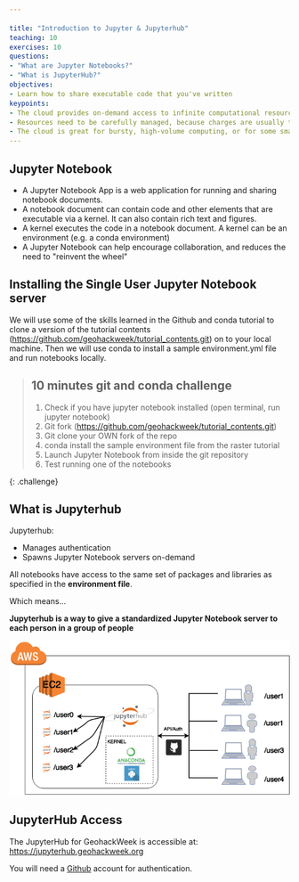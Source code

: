 ```yaml
---

title: "Introduction to Jupyter & Jupyterhub"
teaching: 10
exercises: 10
questions:
- "What are Jupyter Notebooks?"
- "What is JupyterHub?"
objectives:
- Learn how to share executable code that you've written
keypoints:
- The cloud provides on-demand access to infinite computational resources
- Resources need to be carefully managed, because charges are usually tied to how long resources are held
- The cloud is great for bursty, high-volume computing, or for some small services you might want to run
---
```


## Jupyter Notebook

- A Jupyter Notebook App is a web application for running and sharing notebook documents. 
- A notebook document can contain code and other elements that are executable via a kernel. It can also contain rich text and figures.
- A kernel executes the code in a notebook document. A kernel can be an environment (e.g. a conda environment)
- A Jupyter Notebook can help encourage collaboration, and reduces the need to "reinvent the wheel"


## Installing the Single User Jupyter Notebook server


We will use some of the skills learned in the Github and conda tutorial to clone a version of the tutorial contents (https://github.com/geohackweek/tutorial_contents.git) on to your local machine. Then we will use conda to install a sample environment.yml file and run notebooks locally. 

> ## 10 minutes git and conda challenge
>
>  1. Check if you have jupyter notebook installed (open terminal, run jupyter notebook)
>  2. Git fork (https://github.com/geohackweek/tutorial_contents.git) 
>  3. Git clone your OWN fork of the repo 
>  3. conda install the sample environment file from the raster tutorial
>  4. Launch Jupyter Notebook from inside the git repository
>  5. Test running one of the notebooks
>
{: .challenge}

## What is Jupyterhub 
Jupyterhub: 
- Manages authentication
- Spawns Jupyter Notebook servers on-demand

All notebooks have access to the same set of packages and libraries as specified in the **environment file**.  

Which means...

**Jupyterhub is a way to give a standardized Jupyter Notebook server to each person in a group of people**

![](../fig/geohackweek_aws_setup.png)
## JupyterHub Access
The JupyterHub for GeohackWeek is accessible at: https://jupyterhub.geohackweek.org

You will need a [Github](http://www.github.com) account for authentication. 
